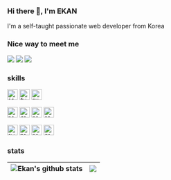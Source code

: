 ### Hi there 👋, I'm EKAN

I'm a self-taught passionate web developer from Korea

### Nice way to meet me
<p>
  <a href="https://ekan.kr" target="_blank"><img src="https://img.shields.io/badge/Blog-DD0B78?style=flat-square"/></a>
  <a href="https://www.linkedin.com/in/ekankr2/?locale=en_US" target="_blank"><img src="https://img.shields.io/badge/IkhwanIm-0A66C2?style=flat-square&logo=Linkedin&logoColor=white"/></a>
  <a href="mailto:ekankr2@naver.com" target="_blank"><img src="https://img.shields.io/badge/ekankr2@naver.com-brightgreen?style=flat-square&logo=Naver&logoColor=white"/></a>
</p>

###  skills
<p>
<code><img height="24" alt="javascript" src="https://cdn.worldvectorlogo.com/logos/logo-javascript.svg"></code>
<code><img height="24" alt="typescript" src="https://cdn.worldvectorlogo.com/logos/typescript.svg"></code>
<code><img height="24" alt="python" src="https://cdn.worldvectorlogo.com/logos/python-5.svg"></code>
</p>

<p>
<code><img height="24" alt="nodejs" src="https://cdn.worldvectorlogo.com/logos/nodejs-2.svg"></code>
<code><img height="24" alt="react" src="https://cdn.worldvectorlogo.com/logos/react-2.svg"></code>
<code><img height="24" alt="nextjs" src="https://cdn.worldvectorlogo.com/logos/next-js.svg"></code>
<code><img height="24" alt="spring" src="https://cdn.worldvectorlogo.com/logos/fastapi.svg"></code>
</p>

<p>
<code><img height="24" alt="aws" src="https://cdn.worldvectorlogo.com/logos/aws-2.svg"></code>
<code><img height="24" alt="mongodb" src="https://cdn.worldvectorlogo.com/logos/mongodb-icon-1-1.svg"></code>
<code><img height="24" alt="postgresql" src="https://cdn.worldvectorlogo.com/logos/postgresql.svg"></code>
<code><img height="24" alt="redis" src="https://cdn.worldvectorlogo.com/logos/redis.svg"></code>
</p>

### stats

| <img align="center" src="https://github-readme-stats-git-masterrstaa-rickstaa.vercel.app/api?username=ekankr2&show_icons=true&include_all_commits=true&theme=buefy&hide_border=true" alt="Ekan's github stats" /> | <img align="center" src="https://github-readme-stats-git-masterrstaa-rickstaa.vercel.app/api/top-langs/?username=ekankr2&layout=compact&theme=buefy&hide_border=true" /> |
| ------------- | ------------- |

